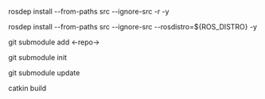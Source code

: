 rosdep install --from-paths src --ignore-src -r -y

rosdep install --from-paths src --ignore-src --rosdistro=${ROS_DISTRO} -y

git submodule add <-repo->

git submodule init

git submodule update

catkin build